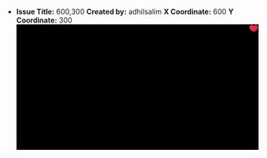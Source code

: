- **Issue Title:** 600,300
  **Created by:** adhilsalim
  **X Coordinate:** 600
  **Y Coordinate:** 300
  ![GitHub Banner Image](github_banner_heart.png)
